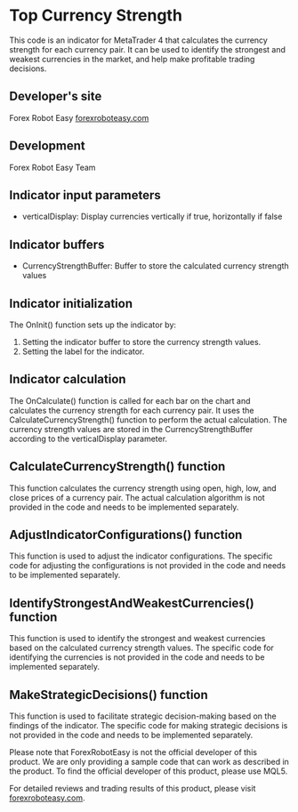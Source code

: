 # Top Currency Strength

This code is an indicator for MetaTrader 4 that calculates the currency strength for each currency pair. It can be used to identify the strongest and weakest currencies in the market, and help make profitable trading decisions.

## Developer's site
Forex Robot Easy [forexroboteasy.com](https://forexroboteasy.com/)

## Development
Forex Robot Easy Team

## Indicator input parameters
- verticalDisplay: Display currencies vertically if true, horizontally if false

## Indicator buffers
- CurrencyStrengthBuffer: Buffer to store the calculated currency strength values

## Indicator initialization
The OnInit() function sets up the indicator by:
1. Setting the indicator buffer to store the currency strength values.
2. Setting the label for the indicator.

## Indicator calculation
The OnCalculate() function is called for each bar on the chart and calculates the currency strength for each currency pair. It uses the CalculateCurrencyStrength() function to perform the actual calculation. The currency strength values are stored in the CurrencyStrengthBuffer according to the verticalDisplay parameter.

## CalculateCurrencyStrength() function
This function calculates the currency strength using open, high, low, and close prices of a currency pair. The actual calculation algorithm is not provided in the code and needs to be implemented separately.

## AdjustIndicatorConfigurations() function
This function is used to adjust the indicator configurations. The specific code for adjusting the configurations is not provided in the code and needs to be implemented separately.

## IdentifyStrongestAndWeakestCurrencies() function
This function is used to identify the strongest and weakest currencies based on the calculated currency strength values. The specific code for identifying the currencies is not provided in the code and needs to be implemented separately.

## MakeStrategicDecisions() function
This function is used to facilitate strategic decision-making based on the findings of the indicator. The specific code for making strategic decisions is not provided in the code and needs to be implemented separately.

Please note that ForexRobotEasy is not the official developer of this product. We are only providing a sample code that can work as described in the product. To find the official developer of this product, please use MQL5.

For detailed reviews and trading results of this product, please visit [forexroboteasy.com](https://forexroboteasy.com/forex-robot-review/top-currency-strength-review-forex-software-for-profitable-trading-decisions/).

